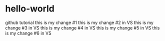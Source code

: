 # hello-world
github tutorial
this is my change #1
this is my change #2 in VS
this is my change #3 in VS
this is my change #4 in VS
this is my change #5 in VS
this is my change #6 in VS
